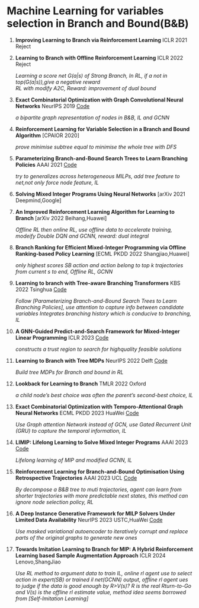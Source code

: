 # Machine Learning for variables selection in Branch and Bound(B&B) 

1. **Improving Learning to Branch via Reinforcement Learning** ICLR 2021 Reject

2. **Learning to Branch with Offline Reinforcement Learning** ICLR 2022 Reject
   
   *Learning a score net G(a|s) of Strong Branch, In RL, if a not in top(G(a|s)),give a negative reward  
   RL with modify A2C, Reward: improvement of dual bound*   
  
3. **Exact Combinatorial Optimization with Graph Convolutional Neural Networks** NeurIPS 2019 [Code](https://github.com/ds4dm/learn2branch)
   
   *a bipartite graph representation of nodes in B&B, IL and GCNN*   

4. **Reinforcement Learning for Variable Selection in a Branch and Bound Algorithm** [CPAIOR 2020]
   
   *prove minimise subtree equal to minimise the whole tree with DFS*  

5. **Parameterizing Branch-and-Bound Search Trees to Learn Branching Policies** AAAI 2021 [Code](https://github.com/ds4dm/branch-search-trees)
   
    *try to generalizes across heterogeneous MILPs, add tree feature to net,not only force node feature, IL*

6. **Solving Mixed Integer Programs Using Neural Networks** [arXiv 2021 Deepmind,Google]

7. **An Improved Reinforcement Learning Algorithm for Learning to Branch** [arXiv 2022 Beihang,Huawei]
    
   *Offline RL then online RL, use offline data to accelerate training, modeify Double DQN and GCNN, reward: dual integral*  

8. **Branch Ranking for Efficient Mixed-Integer Programming via Offline Ranking-based Policy Learning** [ECML PKDD 2022 Shangjiao,Huawei]  
    
    *only highest scores SB action and action belong to top k trajectories from current s to end, Offline RL, GCNN*  

9. **Learning to branch with Tree-aware Branching Transformers** KBS 2022 Tsinghua [Code](https://github.com/linjc16/TBranT)  

   *Follow [Parameterizing Branch-and-Bound Search Trees to Learn Branching Policies], use attention to capture info between candidate variables
   Integrates branching history which is conducive to branching, IL*  

10. **A GNN-Guided Predict-and-Search Framework for Mixed-Integer Linear Programming** ICLR 2023 [Code](https://github.com/sribdcn/Predict-and-Search_MILP_method)  
    
    *constructs a trust region to search for highquality feasible solutions*  

11. **Learning to Branch with Tree MDPs** NeurIPS 2022 Delft [Code](https://github.com/lascavana/rl2branch)  
    
    *Build tree MDPs for Branch and bound in RL*  

12. **Lookback for Learning to Branch** TMLR 2022 Oxford  
    
    *a child node’s best choice was often the parent’s second-best choice, IL*  

13. **Exact Combinatorial Optimization with Temporo-Attentional Graph Neural Networks** ECML PKDD 2023 HuaWei [Code](https://developer.huaweicloud.com/develop/aigallery/notebook/detail?id=047c6cf2-8463-40d7-b92f-7b2ca998e935)  

    *Use Graph attention Network instead of GCN, use Gated Recurrent Unit (GRU) to capture the temporal information, IL*  

14. **LIMIP: Lifelong Learning to Solve Mixed Integer Programs** AAAI 2023 [Code](https://github.com/ideaiitd/LiMIP)  

    *Lifelong learning of MIP and modified GCNN, IL*  

15. **Reinforcement Learning for Branch-and-Bound Optimisation Using Retrospective Trajectories** AAAI 2023 UCL [Code](https://github.com/cwfparsonson/retro_branching)
    
    *By decompose a B&B tree to muti trajectories, agent can learn from shorter trajectories with more predictable next states, this method can ignore node selection policy, RL*  

16. **A Deep Instance Generative Framework for MILP Solvers Under Limited Data Availability** NeurIPS 2023 USTC,HuaWei [Code](https://miralab-ustc.github.io/L2O-G2MILP)

    *Use masked variational autoencoder to iteratively corrupt and replace parts of the original graphs to generate new ones*

17. **Towards Imitation Learning to Branch for MIP: A Hybrid Reinforcement Learning based Sample Augmentation Approach** ICLR 2024 Lenovo,ShangJiao

    *Use RL method to argument data to train IL, online rl agent use to select action in expert(SB) or trained il net(GCNN) output, offline rl agent ues to judge if the data is good enough by R>V(s)?
    R is the real Rturn-to-Go and V(s) is the offline rl estimate value, method idea seems borrowed from [Self-Imitation Learning]*

    
